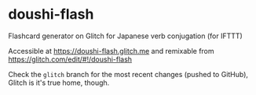 # doushi-flash
Flashcard generator on Glitch for Japanese verb conjugation (for IFTTT)

Accessible at https://doushi-flash.glitch.me and remixable from https://glitch.com/edit/#!/doushi-flash

Check the `glitch` branch for the most recent changes (pushed to GitHub), Glitch is it's true home, though.
